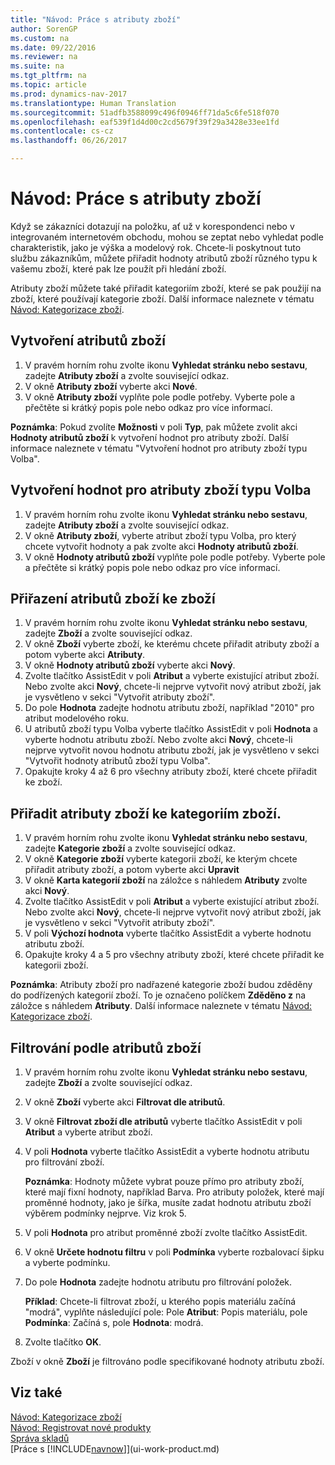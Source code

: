 ```yaml
---
title: "Návod: Práce s atributy zboží"
author: SorenGP
ms.custom: na
ms.date: 09/22/2016
ms.reviewer: na
ms.suite: na
ms.tgt_pltfrm: na
ms.topic: article
ms.prod: dynamics-nav-2017
ms.translationtype: Human Translation
ms.sourcegitcommit: 51adfb3588099c496f0946ff71da5c6fe518f070
ms.openlocfilehash: eaf539f1d4d00c2cd5679f39f29a3428e33ee1fd
ms.contentlocale: cs-cz
ms.lasthandoff: 06/26/2017

---
```


# <a name="how-to-work-with-item-attributes"></a>Návod: Práce s atributy zboží
Když se zákazníci dotazují na položku, ať už v korespondenci nebo v integrovaném internetovém obchodu, mohou se zeptat nebo vyhledat podle charakteristik, jako je výška a modelový rok. Chcete-li poskytnout tuto službu zákazníkům, můžete přiřadit hodnoty atributů zboží různého typu k vašemu zboží, které pak lze použít při hledání zboží.

Atributy zboží můžete také přiřadit kategoriím zboží, které se pak použijí na zboží, které používají kategorie zboží. Další informace naleznete v tématu [Návod: Kategorizace zboží](inventory-how-categorize-items.md).

## <a name="to-create-item-attributes"></a>Vytvoření atributů zboží
1. V pravém horním rohu zvolte ikonu **Vyhledat stránku nebo sestavu**, zadejte **Atributy zboží** a zvolte související odkaz.
2. V okně **Atributy zboží** vyberte akci **Nové**.
3. V okně **Atributy zboží** vyplňte pole podle potřeby. Vyberte pole a přečtěte si krátký popis pole nebo odkaz pro více informací.

**Poznámka**: Pokud zvolíte **Možnosti** v poli **Typ**, pak můžete zvolit akci **Hodnoty atributů zboží** k vytvoření hodnot pro atributy zboží. Další informace naleznete v tématu "Vytvoření hodnot pro atributy zboží typu Volba".  

## <a name="to-create-values-for-item-attributes-of-type-option"></a>Vytvoření hodnot pro atributy zboží typu Volba
1. V pravém horním rohu zvolte ikonu **Vyhledat stránku nebo sestavu**, zadejte **Atributy zboží** a zvolte související odkaz.
2. V okně **Atributy zboží**, vyberte atribut zboží typu Volba, pro který chcete vytvořit hodnoty a pak zvolte akci **Hodnoty atributů zboží**.
3. V okně **Hodnoty atributů zboží** vyplňte pole podle potřeby. Vyberte pole a přečtěte si krátký popis pole nebo odkaz pro více informací.

## <a name="to-assign-item-attributes-to-items"></a>Přiřazení atributů zboží ke zboží
1. V pravém horním rohu zvolte ikonu **Vyhledat stránku nebo sestavu**, zadejte **Zboží** a zvolte související odkaz.
2. V okně **Zboží** vyberte zboží, ke kterému chcete přiřadit atributy zboží a potom vyberte akci **Atributy**.
3. V okně **Hodnoty atributů zboží** vyberte akci **Nový**.
4. Zvolte tlačítko AssistEdit v poli **Atribut** a vyberte existující atribut zboží. Nebo zvolte akci **Nový**, chcete-li nejprve vytvořit nový atribut zboží, jak je vysvětleno v sekci "Vytvořit atributy zboží".
5. Do pole **Hodnota** zadejte hodnotu atributu zboží, například "2010" pro atribut modelového roku.
6. U atributů zboží typu Volba vyberte tlačítko AssistEdit v poli **Hodnota** a vyberte hodnotu atributu zboží. Nebo zvolte akci **Nový**, chcete-li nejprve vytvořit novou hodnotu atributu zboží, jak je vysvětleno v sekci "Vytvořit hodnoty atributů zboží typu Volba".
7. Opakujte kroky 4 až 6 pro všechny atributy zboží, které chcete přiřadit ke zboží.

## <a name="to-assign-item-attributes-to-item-categories"></a>Přiřadit atributy zboží ke kategoriím zboží.
1. V pravém horním rohu zvolte ikonu **Vyhledat stránku nebo sestavu**, zadejte **Kategorie zboží** a zvolte související odkaz.
2. V okně **Kategorie zboží** vyberte kategorii zboží, ke kterým chcete přiřadit atributy zboží, a potom vyberte akci **Upravit** 
3. V okně **Karta kategorií zboží** na záložce s náhledem **Atributy** zvolte akci **Nový**.
4. Zvolte tlačítko AssistEdit v poli **Atribut** a vyberte existující atribut zboží. Nebo zvolte akci **Nový**, chcete-li nejprve vytvořit nový atribut zboží, jak je vysvětleno v sekci "Vytvořit atributy zboží".
5. V poli **Výchozí hodnota** vyberte tlačítko AssistEdit a vyberte hodnotu atributu zboží.
6. Opakujte kroky 4 a 5 pro všechny atributy zboží, které chcete přiřadit ke kategorii zboží.

**Poznámka**: Atributy zboží pro nadřazené kategorie zboží budou zděděny do podřízených kategorií zboží. To je označeno políčkem **Zděděno z** na záložce s náhledem **Atributy**. Další informace naleznete v tématu [Návod: Kategorizace zboží](inventory-how-categorize-items.md).

## <a name="to-filter-by-item-attributes"></a>Filtrování podle atributů zboží
1. V pravém horním rohu zvolte ikonu **Vyhledat stránku nebo sestavu**, zadejte **Zboží** a zvolte související odkaz.
2. V okně **Zboží** vyberte akci **Filtrovat dle atributů**.
3. V okně **Filtrovat zboží dle atributů** vyberte tlačítko AssistEdit v poli **Atribut** a vyberte atribut zboží.
4. V poli **Hodnota** vyberte tlačítko AssistEdit a vyberte hodnotu atributu pro filtrování zboží.

    **Poznámka**: Hodnoty můžete vybrat pouze přímo pro atributy zboží, které mají fixní hodnoty, například Barva. Pro atributy položek, které mají proměnné hodnoty, jako je šířka, musíte zadat hodnotu atributu zboží výběrem podmínky nejprve. Viz krok 5.
5. V poli **Hodnota** pro atribut proměnné zboží zvolte tlačítko AssistEdit.
6. V okně **Určete hodnotu filtru** v poli **Podmínka** vyberte rozbalovací šipku a vyberte podmínku.
7. Do pole **Hodnota** zadejte hodnotu atributu pro filtrování položek.

    **Příklad**: Chcete-li filtrovat zboží, u kterého popis materiálu začíná "modrá", vyplňte následující pole: Pole **Atribut**: Popis materiálu, pole **Podmínka**: Začíná s, pole **Hodnota**: modrá.
8. Zvolte tlačítko **OK**.   

Zboží v okně **Zboží** je filtrováno podle specifikované hodnoty atributu zboží.

## <a name="see-also"></a>Viz také
[Návod: Kategorizace zboží](inventory-how-categorize-items.md)    
[Návod: Registrovat nové produkty](inventory-how-register-new-products.md)  
[Správa skladů](inventory-manage-inventory.md)  
[Práce s [!INCLUDE[navnow](includes/navnow_md.md)]](ui-work-product.md)

